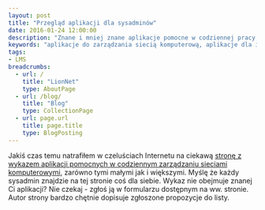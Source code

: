 ```yaml
---
layout: post
title: "Przegląd aplikacji dla sysadminów"
date: 2016-01-24 12:00:00
description: "Znane i mniej znane aplikacje pomocne w codziennej pracy sysadmina"
keywords: "aplikacje do zarządzania siecią komputerową, aplikacje dla it"
tags:
- LMS
breadcrumbs:
  - url: /
    title: "LionNet"
    type: AboutPage
  - url: /blog/
    title: "Blog"
    type: CollectionPage
  - url: page.url
    title: page.title
    type: BlogPosting
---
```


Jakiś czas temu natrafiłem w czeluściach Internetu na ciekawą 
[stronę z wykazem aplikacji pomocnych w codziennym zarządzaniu sieciami komputerowymi](http://sysadmin.it-landscape.info/),
zarówno tymi małymi jak i większymi. Myślę że każdy sysadmin znajdzie na tej 
stronie coś dla siebie. Wykaz nie obejmuje znanej Ci aplikacji? Nie czekaj - 
zgłoś ją w formularzu dostępnym na ww. stronie. Autor strony bardzo chętnie dopisuje 
zgłoszone propozycje do listy.

